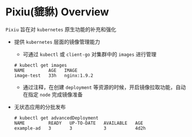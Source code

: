 # Pixiu(貔貅) Overview

`Pixiu` 旨在对 `kubernetes` 原生功能的补充和强化

- 提供 `kubernetes` 层面的镜像管理能力
  - 可通过 `kubectl` 或 `client-go` 对集群中的 `images` 进行管理
  ```
  # kubectl get images
  NAME         AGE   IMAGE
  image-test   33h   nginx:1.9.2
  ```
  - 通过注释，在创建 `deployment` 等资源的时候，开启镜像拉取功能，自动在指定 `node` 完成镜像准备

- 无状态应用的分批发布
  ```
  # kubectl get advancedDeployment
  NAME         READY   UP-TO-DATE   AVAILABLE   AGE
  example-ad   3       3            3           4d2h
  ```
